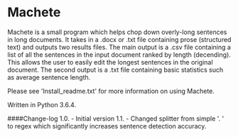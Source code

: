 # Machete

Machete is a small program which helps chop down overly-long sentences in long documents. It takes in a .docx or .txt file containing prose (structured text) and outputs two results files. The main output is a .csv file containing a list of all the sentences in the input document ranked by length (decending). This allows the user to easily edit the longest sentences in the original document. The second output is a .txt file containing basic statistics such as average sentence length.

Please see 'Install_readme.txt' for more information on using Machete.

Written in Python 3.6.4.

####Change-log
1.0. - Initial version
1.1. - Changed splitter from simple '. ' to regex which significantly increases sentence detection accuracy.